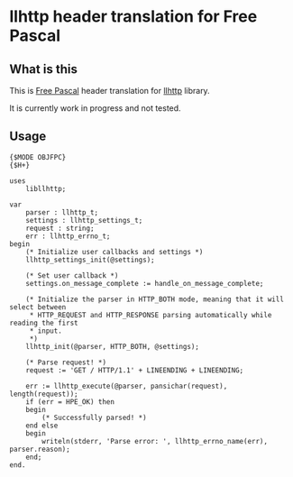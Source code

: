 # llhttp header translation for Free Pascal

## What is this
This is [Free Pascal](https://www.freepascal.org) header translation for [llhttp](https://llhttp.org) library.

It is currently work in progress and not tested.

## Usage

```
{$MODE OBJFPC}
{$H+}

uses
    libllhttp;

var
    parser : llhttp_t;
    settings : llhttp_settings_t;
    request : string;
    err : llhttp_errno_t;
begin
    (* Initialize user callbacks and settings *)
    llhttp_settings_init(@settings);

    (* Set user callback *)
    settings.on_message_complete := handle_on_message_complete;

    (* Initialize the parser in HTTP_BOTH mode, meaning that it will select between
     * HTTP_REQUEST and HTTP_RESPONSE parsing automatically while reading the first
     * input.
     *)
    llhttp_init(@parser, HTTP_BOTH, @settings);

    (* Parse request! *)
    request := 'GET / HTTP/1.1' + LINEENDING + LINEENDING;

    err := llhttp_execute(@parser, pansichar(request), length(request));
    if (err = HPE_OK) then
    begin
        (* Successfully parsed! *)
    end else
    begin
        writeln(stderr, 'Parse error: ', llhttp_errno_name(err), parser.reason);
    end;
end.
```